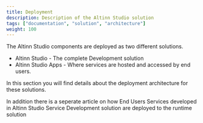 ```yaml
---
title: Deployment
description: Description of the Altinn Studio solution
tags: ["documentation", "solution", "architecture"]
weight: 100
---
```


The Altinn Studio components are deployed as two different solutions. 

* Altinn Studio - The complete Development solution
* Altinn Studio Apps - Where services are hosted and accessed by end users. 

In this section you will find details about the deployment architecture for these solutions. 

In addition there is a seperate article on how End Users Services developed in Altinn Studio 
Service Development solution are deployed to the runtime solution






